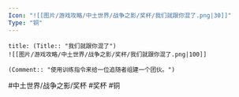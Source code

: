 ```yaml
---
Icon: "![[图片/游戏攻略/中土世界/战争之影/奖杯/我们就跟你混了.png|30]]"
Type: "铜"
---
```

```ad-common-bronze-trophy
title: (Title:: "我们就跟你混了")
![[图片/游戏攻略/中土世界/战争之影/奖杯/我们就跟你混了.png|100]]

(Comment:: "使用训练指令来给一位追随者组建一个团伙。")
```

#中土世界/战争之影/奖杯 #奖杯 #铜
